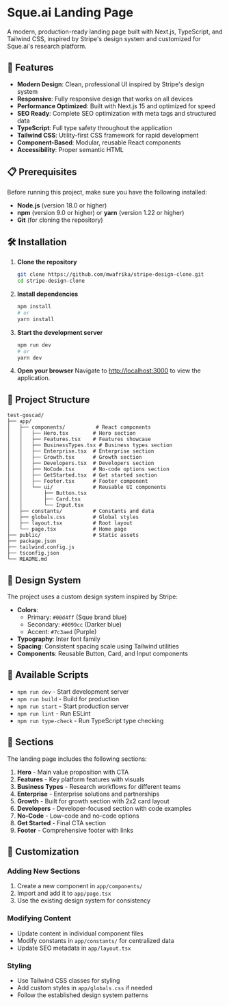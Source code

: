 # Sque.ai Landing Page

A modern, production-ready landing page built with Next.js, TypeScript, and Tailwind CSS, inspired by Stripe's design system and customized for Sque.ai's research platform.

## 🚀 Features

- **Modern Design**: Clean, professional UI inspired by Stripe's design system
- **Responsive**: Fully responsive design that works on all devices
- **Performance Optimized**: Built with Next.js 15 and optimized for speed
- **SEO Ready**: Complete SEO optimization with meta tags and structured data
- **TypeScript**: Full type safety throughout the application
- **Tailwind CSS**: Utility-first CSS framework for rapid development
- **Component-Based**: Modular, reusable React components
- **Accessibility**: Proper semantic HTML

## 📋 Prerequisites

Before running this project, make sure you have the following installed:

- **Node.js** (version 18.0 or higher)
- **npm** (version 9.0 or higher) or **yarn** (version 1.22 or higher)
- **Git** (for cloning the repository)

## 🛠️ Installation

1. **Clone the repository**
   ```bash
   git clone https://github.com/mwafrika/stripe-design-clone.git
   cd stripe-design-clone
   ```

2. **Install dependencies**
   ```bash
   npm install
   # or
   yarn install
   ```

3. **Start the development server**
   ```bash
   npm run dev
   # or
   yarn dev
   ```

4. **Open your browser**
   Navigate to [http://localhost:3000](http://localhost:3000) to view the application.

## 📁 Project Structure

```
test-goscad/
├── app/
│   ├── components/          # React components
│   │   ├── Hero.tsx        # Hero section
│   │   ├── Features.tsx    # Features showcase
│   │   ├── BusinessTypes.tsx # Business types section
│   │   ├── Enterprise.tsx  # Enterprise section
│   │   ├── Growth.tsx      # Growth section
│   │   ├── Developers.tsx  # Developers section
│   │   ├── NoCode.tsx      # No-code options section
│   │   ├── GetStarted.tsx  # Get started section
│   │   ├── Footer.tsx      # Footer component
│   │   └── ui/             # Reusable UI components
│   │       ├── Button.tsx
│   │       ├── Card.tsx
│   │       └── Input.tsx
│   ├── constants/          # Constants and data
│   ├── globals.css         # Global styles
│   ├── layout.tsx          # Root layout
│   └── page.tsx            # Home page
├── public/                 # Static assets
├── package.json
├── tailwind.config.js
├── tsconfig.json
└── README.md
```

## 🎨 Design System

The project uses a custom design system inspired by Stripe:

- **Colors**: 
  - Primary: `#00d4ff` (Sque brand blue)
  - Secondary: `#0099cc` (Darker blue)
  - Accent: `#7c3aed` (Purple)
- **Typography**: Inter font family
- **Spacing**: Consistent spacing scale using Tailwind utilities
- **Components**: Reusable Button, Card, and Input components

## 🚀 Available Scripts

- `npm run dev` - Start development server
- `npm run build` - Build for production
- `npm run start` - Start production server
- `npm run lint` - Run ESLint
- `npm run type-check` - Run TypeScript type checking

## 📱 Sections

The landing page includes the following sections:

1. **Hero** - Main value proposition with CTA
2. **Features** - Key platform features with visuals
3. **Business Types** - Research workflows for different teams
4. **Enterprise** - Enterprise solutions and partnerships
5. **Growth** - Built for growth section with 2x2 card layout
6. **Developers** - Developer-focused section with code examples
7. **No-Code** - Low-code and no-code options
8. **Get Started** - Final CTA section
9. **Footer** - Comprehensive footer with links

## 🔧 Customization

### Adding New Sections

1. Create a new component in `app/components/`
2. Import and add it to `app/page.tsx`
3. Use the existing design system for consistency

### Modifying Content

- Update content in individual component files
- Modify constants in `app/constants/` for centralized data
- Update SEO metadata in `app/layout.tsx`

### Styling

- Use Tailwind CSS classes for styling
- Add custom styles in `app/globals.css` if needed
- Follow the established design system patterns
